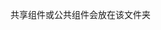 <!--
 * @Author: jiaminghui
 * @Date: 2022-10-18 22:24:38
 * @LastEditTime: 2022-10-18 22:24:50
 * @LastEditors: jiaminghui
 * @FilePath: \mh-music-web-react\src\components\README.md
 * @Description: 
-->
共享组件或公共组件会放在该文件夹